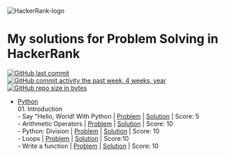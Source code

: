 ![HackerRank-logo](https://user-images.githubusercontent.com/88099484/160183054-1df8a1be-aa9e-49af-9e65-43c9af5392cf.png)
# My solutions for Problem Solving in HackerRank

[![GitHub last commit](https://img.shields.io/github/last-commit/ValenProfitos/HackerRankPractice.svg)](https://github.com/ValenProfitos/HackerRankPractice) 
[![GitHub commit activity the past week, 4 weeks, year](https://img.shields.io/github/commit-activity/y/ValenProfitos/HackerRankPractice.svg)](https://github.com/ValenProfitos/HackerRankPractice)
[![GitHub repo size in bytes](https://img.shields.io/github/repo-size/ValenProfitos/HackerRankPractice.svg)](https://github.com/ValenProfitos/HackerRankPractice) 

- [Python](https://github.com/ValenProfitos/HackerRankPractice/tree/main/Python) <br/>
       01. Introduction <br/>
       - Say "Hello, World! With Python | [Problem](https://www.hackerrank.com/challenges/py-hello-world/problem?isFullScreen=true) | [Solution](https://github.com/ValenProfitos/HackerRankPractice/blob/main/Python/01.Introduction/001.%20Say%20%22Hello%2C%20World!%22%20With%20Python.py) | Score: 5 <br/>
       - Arithmetic Operators | [Problem](https://www.hackerrank.com/challenges/python-arithmetic-operators/problem?isFullScreen=true) | [Solution](https://github.com/ValenProfitos/HackerRankPractice/blob/main/Python/01.Introduction/002.%20Arithmetic%20Operators.py) | Score: 10 <br/>
       - Python: Division | [Problem](https://www.hackerrank.com/challenges/python-division/problem?isFullScreen=true) | [Solution](https://github.com/ValenProfitos/HackerRankPractice/blob/main/Python/01.Introduction/003.%20Python:%20Division) | Score: 10 <br/>
       - Loops | [Problem](https://www.hackerrank.com/challenges/python-loops/problem?isFullScreen=true) | [Solution](https://github.com/ValenProfitos/HackerRankPractice/blob/main/Python/01.Introduction/004.%20Loops.py) | Score:10 <br/>
       - Write a function | [Problem](https://www.hackerrank.com/challenges/write-a-function/problem?h_r=next-challenge&h_v=zen&isFullScreen=false) | [Solution](https://github.com/ValenProfitos/HackerRankPractice/blob/main/Python/01.Introduction/005.%20Write%20a%20function.py) | Score: 10 <br/>
